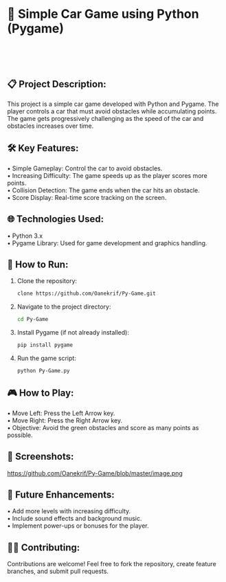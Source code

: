 # 🚗 Simple Car Game using Python (Pygame)</br></br></br>



## 📋 Project Description:
This project is a simple car game developed with Python and Pygame. The player controls a car that must avoid obstacles while accumulating points. The game gets progressively challenging as the speed of the car and obstacles increases over time.</br>

## 🛠️ Key Features:
• Simple Gameplay: Control the car to avoid obstacles.</br>
• Increasing Difficulty: The game speeds up as the player scores more points.</br>
• Collision Detection: The game ends when the car hits an obstacle.</br>
• Score Display: Real-time score tracking on the screen.</br>

## 🌐 Technologies Used:
• Python 3.x</br>
• Pygame Library: Used for game development and graphics handling.</br>

## 🚀 How to Run:
1. Clone the repository:
    ```bash
   clone https://github.com/Oanekrif/Py-Game.git

2. Navigate to the project directory:
    ```bash
   cd Py-Game

3. Install Pygame (if not already installed):
    ```bash
    pip install pygame

4. Run the game script:
    ```bash
    python Py-Game.py

## 🎮 How to Play:
• Move Left: Press the Left Arrow key.</br>
• Move Right: Press the Right Arrow key.</br>
• Objective: Avoid the green obstacles and score as many points as possible.</br>

## 📸 Screenshots:
https://github.com/Oanekrif/Py-Game/blob/master/image.png
</br>

## 🎯 Future Enhancements:
• Add more levels with increasing difficulty.</br>
• Include sound effects and background music.</br>
• Implement power-ups or bonuses for the player.</br>

## 🧑‍💻 Contributing:
Contributions are welcome! Feel free to fork the repository, create feature branches, and submit pull requests.</br>
